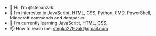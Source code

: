 - 👋 Hi, I’m @stepanzak
- 👀 I’m interested in JavaScript, HTML, CSS, Python, CMD, PowerShell, Minecraft commands and datapacks
- 🌱 I’m currently learning JavaScript, HTML, CSS,
- 📫 How to reach me: stepka279.zak@gmail.com
